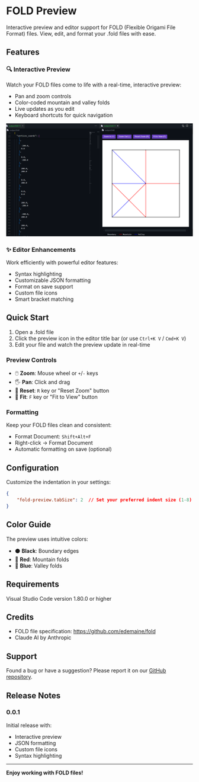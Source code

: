 # FOLD Preview

Interactive preview and editor support for FOLD (Flexible Origami File Format) files. View, edit, and format your .fold files with ease.

## Features

### 🔍 Interactive Preview
Watch your FOLD files come to life with a real-time, interactive preview:
- Pan and zoom controls
- Color-coded mountain and valley folds
- Live updates as you edit
- Keyboard shortcuts for quick navigation

![Preview Demo](media/image.png)

### ✨ Editor Enhancements
Work efficiently with powerful editor features:
- Syntax highlighting
- Customizable JSON formatting
- Format on save support
- Custom file icons
- Smart bracket matching

## Quick Start

1. Open a .fold file
2. Click the preview icon in the editor title bar (or use `Ctrl+K V` / `Cmd+K V`)
3. Edit your file and watch the preview update in real-time

### Preview Controls
- 🖱️ **Zoom**: Mouse wheel or `+`/`-` keys
- 🖐️ **Pan**: Click and drag
- 🔄 **Reset**: `R` key or "Reset Zoom" button
- 📐 **Fit**: `F` key or "Fit to View" button

### Formatting
Keep your FOLD files clean and consistent:
- Format Document: `Shift+Alt+F`
- Right-click → Format Document
- Automatic formatting on save (optional)

## Configuration

Customize the indentation in your settings:
```json
{
    "fold-preview.tabSize": 2  // Set your preferred indent size (1-8)
}
```

## Color Guide
The preview uses intuitive colors:
- ⚫ **Black**: Boundary edges
- 🔴 **Red**: Mountain folds
- 🔵 **Blue**: Valley folds

## Requirements

Visual Studio Code version 1.80.0 or higher

## Credits

- FOLD file specification: https://github.com/edemaine/fold
- Claude AI by Anthropic

## Support

Found a bug or have a suggestion? Please report it on our [GitHub repository](https://github.com/Googolplexic/vscode-fold-preview/issues).

## Release Notes

### 0.0.1
Initial release with:
- Interactive preview
- JSON formatting
- Custom file icons
- Syntax highlighting

---

**Enjoy working with FOLD files!**